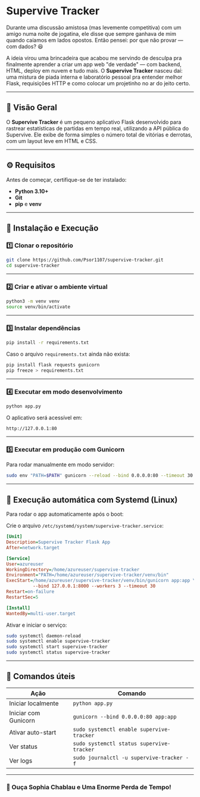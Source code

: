 # Supervive Tracker

Durante uma discussão amistosa (mas levemente competitiva) com um amigo numa noite de jogatina, ele disse que sempre ganhava de mim quando caíamos em lados opostos.
Então pensei: por que não provar — com dados? 😆

A ideia virou uma brincadeira que acabou me servindo de desculpa pra finalmente aprender a criar um app web "de verdade" — com backend, HTML, deploy em nuvem e tudo mais.
O **Supervive Tracker** nasceu daí: uma mistura de piada interna e laboratório pessoal pra entender melhor Flask, requisições HTTP e como colocar um projetinho no ar do jeito certo.

---

## 🧭 Visão Geral

O **Supervive Tracker** é um pequeno aplicativo Flask desenvolvido para rastrear estatísticas de partidas em tempo real, utilizando a API pública do Supervive.
Ele exibe de forma simples o número total de vitórias e derrotas, com um layout leve em HTML e CSS.

---

## ⚙️ Requisitos

Antes de começar, certifique-se de ter instalado:

* **Python 3.10+**
* **Git**
* **pip** e **venv**

---

## 🚀 Instalação e Execução

### 1️⃣ Clonar o repositório

```bash
git clone https://github.com/Psor1107/supervive-tracker.git
cd supervive-tracker
```

---

### 2️⃣ Criar e ativar o ambiente virtual

```bash
python3 -m venv venv
source venv/bin/activate
```

---

### 3️⃣ Instalar dependências

```bash
pip install -r requirements.txt
```

Caso o arquivo `requirements.txt` ainda não exista:

```bash
pip install flask requests gunicorn
pip freeze > requirements.txt
```

---

### 4️⃣ Executar em modo desenvolvimento

```bash
python app.py
```

O aplicativo será acessível em:

```
http://127.0.0.1:80
```

---

### 5️⃣ Executar em produção com Gunicorn

Para rodar manualmente em modo servidor:

```bash
sudo env "PATH=$PATH" gunicorn --reload --bind 0.0.0.0:80 --timeout 30 app:app
```

---

## 🧱 Execução automática com Systemd (Linux)

Para rodar o app automaticamente após o boot:

Crie o arquivo `/etc/systemd/system/supervive-tracker.service`:

```ini
[Unit]
Description=Supervive Tracker Flask App
After=network.target

[Service]
User=azureuser
WorkingDirectory=/home/azureuser/supervive-tracker
Environment="PATH=/home/azureuser/supervive-tracker/venv/bin"
ExecStart=/home/azureuser/supervive-tracker/venv/bin/gunicorn app:app \
          --bind 127.0.0.1:8000 --workers 3 --timeout 30
Restart=on-failure
RestartSec=5

[Install]
WantedBy=multi-user.target
```

Ativar e iniciar o serviço:

```bash
sudo systemctl daemon-reload
sudo systemctl enable supervive-tracker
sudo systemctl start supervive-tracker
sudo systemctl status supervive-tracker
```

---

## 🧠 Comandos úteis

| Ação                 | Comando                                   |
| -------------------- | ----------------------------------------- |
| Iniciar localmente   | `python app.py`                           |
| Iniciar com Gunicorn | `gunicorn --bind 0.0.0.0:80 app:app`      |
| Ativar auto-start    | `sudo systemctl enable supervive-tracker` |
| Ver status           | `sudo systemctl status supervive-tracker` |
| Ver logs             | `sudo journalctl -u supervive-tracker -f` |

---

### 🌿 Ouça Sophia Chablau e Uma Enorme Perda de Tempo!
